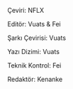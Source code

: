 Çeviri: NFLX

Editör: Vuats & Fei

Şarkı Çevirisi: Vuats

Yazı Dizimi: Vuats

Teknik Kontrol: Fei

Redaktör: Kenanke
